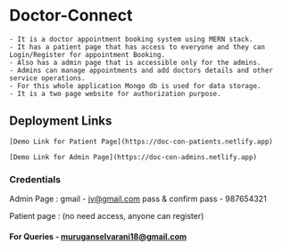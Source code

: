 # Doctor-Connect
    - It is a doctor appointment booking system using MERN stack.
    - It has a patient page that has access to everyone and they can Login/Register for appointment Booking.
    - Also has a admin page that is accessible only for the admins.
    - Admins can manage appointments and add doctors details and other service operations.
    - For this whole application Mongo db is used for data storage.
    - It is a two page website for authorization purpose.

## Deployment Links

    [Demo Link for Patient Page](https://doc-con-patients.netlify.app)

    [Demo Link for Admin Page](https://doc-con-admins.netlify.app)

### Credentials

Admin Page : 
    gmail - jv@gmail.com
    pass & confirm pass - 987654321

Patient page : (no need access, anyone can register)

#### For Queries - muruganselvarani18@gmail.com